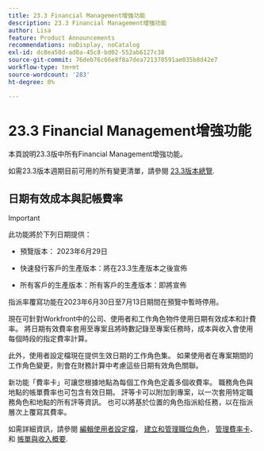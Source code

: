 ```yaml
---
title: 23.3 Financial Management增強功能
description: 23.3 Financial Management增強功能
author: Lisa
feature: Product Announcements
recommendations: noDisplay, noCatalog
exl-id: dc8ea58d-ad8a-45c8-bd02-552ab6127c38
source-git-commit: 76deb76c66e8f8a7dea721378591ae035b8d42e7
workflow-type: tm+mt
source-wordcount: '283'
ht-degree: 0%

---
```


# 23.3 Financial Management增強功能

本頁說明23.3版中所有Financial Management增強功能。

如需23.3版本週期目前可用的所有變更清單，請參閱 [23.3版本總覽](/help/quicksilver/product-announcements/product-releases/23.3-release-activity/23-3-release-overview.md).

## 日期有效成本與記帳費率


>[!IMPORTANT]
>
>此功能將於下列日期提供：
>
>* 預覽版本： 2023年6月29日
>
>* 快速發行客戶的生產版本：將在23.3生產版本之後宣佈
>
>* 所有客戶的生產版本：所有客戶的生產版本：即將宣佈
>
>指派率覆寫功能在2023年6月30日至7月13日期間在預覽中暫時停用。


現在可針對Workfront中的公司、使用者和工作角色物件使用日期有效成本和計費率。 將日期有效費率套用至專案且將時數記錄至專案任務時，成本與收入會使用每個時段的指定費率計算。

此外，使用者設定檔現在提供生效日期的工作角色集。 如果使用者在專案期間的工作角色變更，則會在財務計算中考慮這些日期有效角色關聯。

新功能「費率卡」可讓您根據地點為每個工作角色定義多個收費率。 職務角色與地點的帳單費率也可包含有效日期。 評等卡可以附加到專案，以一次套用特定職務角色和地點的所有評等資訊。 也可以將基於位置的角色指派給任務，以在指派層次上覆寫其費率。

如需詳細資訊，請參閱 [編輯使用者設定檔](/help/quicksilver/administration-and-setup/add-users/create-and-manage-users/edit-a-users-profile.md)， [建立和管理職位角色](/help/quicksilver/administration-and-setup/set-up-workfront/organizational-setup/create-manage-job-roles.md)， [管理費率卡](/help/quicksilver/administration-and-setup/set-up-workfront/configure-system-defaults/manage-rate-cards.md)、和 [帳單與收入概要](/help/quicksilver/manage-work/projects/project-finances/billing-and-revenue-overview.md).
